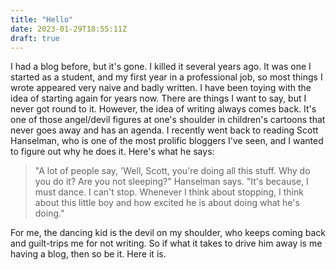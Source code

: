 ```yaml
---
title: "Hello"
date: 2023-01-29T18:55:11Z
draft: true
---
```


I had a blog before, but it's gone. I killed it several years ago. It was one I started as a student, and my first year in a professional job, so most things I wrote appeared very naive and badly written. I have been toying with the idea of starting again for years now. There are things I want to say, but I never got round to it. However, the idea of writing always comes back. It's one of those angel/devil figures at one's shoulder in children's cartoons that never goes away and has an agenda. I recently went back to reading Scott Hanselman, who is one of the most prolific bloggers I've seen, and I wanted to figure out why he does it. Here's what he says:

> "A lot of people say, 'Well, Scott, you're doing all this stuff. Why do you do it? Are you not sleeping?" Hanselman says. "It's because, I must dance. I can't stop. Whenever I think about stopping, I think about this little boy and how excited he is about doing what he's doing."

For me, the dancing kid is the devil on my shoulder, who keeps coming back and guilt-trips me for not writing. So if what it takes to drive him away is me having a blog, then so be it. Here it is.